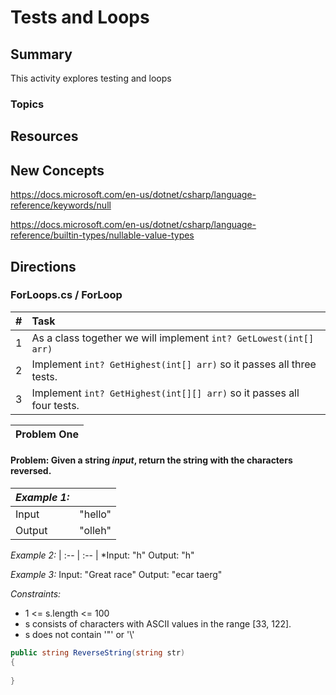 # Tests and Loops

## Summary
This activity explores testing and loops

### Topics

## Resources


## New Concepts

https://docs.microsoft.com/en-us/dotnet/csharp/language-reference/keywords/null

https://docs.microsoft.com/en-us/dotnet/csharp/language-reference/builtin-types/nullable-value-types

## Directions

### ForLoops.cs / ForLoop
| # | Task |
|---|:-- |
| 1 |  As a class together we will implement `int? GetLowest(int[] arr)` | 
| 2 |  Implement `int? GetHighest(int[] arr)` so it passes all three tests. | 
| 3 |  Implement `int? GetHighest(int[][] arr)` so it passes all four tests. |

| Problem One |
|---|

#### Problem:  Given a string *input*, return the string with the characters reversed.
| *Example 1:*|  |
| :-- | :-- |
| Input| "hello" | 
| Output | "olleh" |

*Example 2:*
| :-- | :-- |
*Input: "h"
Output: "h"

*Example 3:*
Input: "Great race"
Output: "ecar taerg"
 
*Constraints:*
- 1 <= s.length <= 100
- s consists of characters with ASCII values in the range [33, 122].
- s does not contain '\"' or '\\'

```csharp
public string ReverseString(string str) 
{
        
}
```